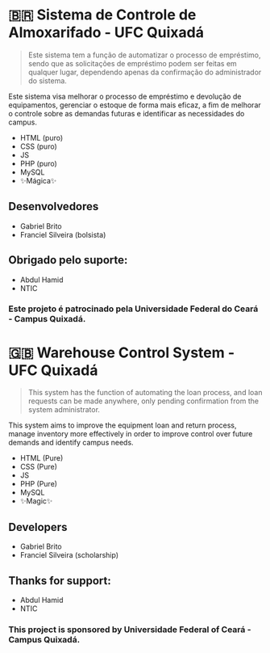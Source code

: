# 🇧🇷 Sistema de Controle de Almoxarifado - UFC Quixadá
> Este sistema tem a função de automatizar o processo de empréstimo, sendo que as solicitações de empréstimo podem ser feitas em qualquer lugar, dependendo apenas da confirmação do administrador do sistema.

Este sistema visa melhorar o processo de empréstimo e devolução de equipamentos, gerenciar o estoque de forma mais eficaz, a fim de melhorar o controle sobre as demandas futuras e identificar as necessidades do campus.

- HTML (puro)
- CSS (puro)
- JS
- PHP (puro)
- MySQL
- ✨Mágica✨

## Desenvolvedores
- Gabriel Brito
- Franciel Silveira (bolsista)

## Obrigado pelo suporte:
- Abdul Hamid
- NTIC

### Este projeto é patrocinado pela Universidade Federal do Ceará - Campus Quixadá.

# 🇬🇧 Warehouse Control System - UFC Quixadá
> This system has the function of automating the loan process, and loan requests can be made anywhere, only pending confirmation from the system administrator.

This system aims to improve the equipment loan and return process, manage inventory more effectively in order to improve control over future demands and identify campus needs.

- HTML (Pure)
- CSS (Pure)
- JS
- PHP (Pure)
- MySQL
- ✨Magic✨

## Developers
- Gabriel Brito
- Franciel Silveira (scholarship)

## Thanks for support:
- Abdul Hamid
- NTIC

### This project is sponsored by Universidade Federal of Ceará - Campus Quixadá.
